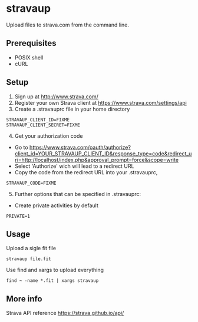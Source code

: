 # stravaup
Upload files to strava.com from the command line.

## Prerequisites
* POSIX shell
* cURL

## Setup
1. Sign up at http://www.strava.com/
2. Register your own Strava client at https://www.strava.com/settings/api
3. Create a .stravauprc file in your home directory
~~~
STRAVAUP_CLIENT_ID=FIXME
STRAVAUP_CLIENT_SECRET=FIXME
~~~
4. Get your authorization code
* Go to https://www.strava.com/oauth/authorize?client_id=YOUR_STRAVAUP_CLIENT_ID&response_type=code&redirect_uri=http://localhost/index.php&approval_prompt=force&scope=write
* Select 'Authorize' wich will lead to a redirect URL
* Copy the code from the redirect URL into your .stravauprc,
~~~
STRAVAUP_CODE=FIXME
~~~

5. Further options that can be specified in .stravauprc:
* Create private activities by default
~~~
PRIVATE=1
~~~

## Usage
Upload a sigle fit file

    stravaup file.fit

Use find and xargs to upload everything

    find ~ -name *.fit | xargs stravaup

## More info

Strava API reference https://strava.github.io/api/
